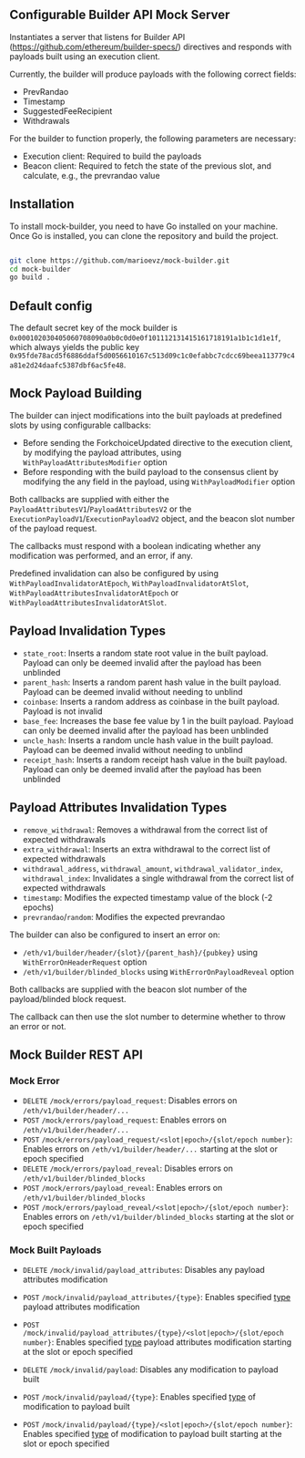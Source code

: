 ## Configurable Builder API Mock Server

Instantiates a server that listens for Builder API (https://github.com/ethereum/builder-specs/) directives and responds with payloads built using an execution client.

Currently, the builder will produce payloads with the following correct fields:
- PrevRandao
- Timestamp
- SuggestedFeeRecipient
- Withdrawals

For the builder to function properly, the following parameters are necessary:
- Execution client: Required to build the payloads
- Beacon client: Required to fetch the state of the previous slot, and calculate, e.g., the prevrandao value

## Installation

To install mock-builder, you need to have Go installed on your machine. Once Go is installed, you can clone the repository and build the project.

```bash

git clone https://github.com/marioevz/mock-builder.git
cd mock-builder
go build .
```

## Default config

The default secret key of the mock builder is `0x000102030405060708090a0b0c0d0e0f101112131415161718191a1b1c1d1e1f`, which always yields the public key `0x95fde78acd5f6886ddaf5d0056610167c513d09c1c0efabbc7cdcc69beea113779c4a81e2d24daafc5387dbf6ac5fe48`.

## Mock Payload Building
The builder can inject modifications into the built payloads at predefined slots by using configurable callbacks:
- Before sending the ForkchoiceUpdated directive to the execution client, by modifying the payload attributes, using `WithPayloadAttributesModifier` option
- Before responding with the build payload to the consensus client by modifying the any field in the payload, using `WithPayloadModifier` option

Both callbacks are supplied with either the `PayloadAttributesV1`/`PayloadAttributesV2` or the `ExecutionPayloadV1`/`ExecutionPayloadV2` object, and the beacon slot number of the payload request.

The callbacks must respond with a boolean indicating whether any modification was performed, and an error, if any.

Predefined invalidation can also be configured by using `WithPayloadInvalidatorAtEpoch`, `WithPayloadInvalidatorAtSlot`, `WithPayloadAttributesInvalidatorAtEpoch` or `WithPayloadAttributesInvalidatorAtSlot`.

## Payload Invalidation Types
- `state_root`: Inserts a random state root value in the built payload. Payload can only be deemed invalid after the payload has been unblinded
- `parent_hash`: Inserts a random parent hash value in the built payload. Payload can be deemed invalid without needing to unblind
- `coinbase`: Inserts a random address as coinbase in the built payload. Payload is not invalid
- `base_fee`: Increases the base fee value by 1 in the built payload. Payload can only be deemed invalid after the payload has been unblinded
- `uncle_hash`: Inserts a random uncle hash value in the built payload. Payload can be deemed invalid without needing to unblind
- `receipt_hash`: Inserts a random receipt hash value in the built payload. Payload can only be deemed invalid after the payload has been unblinded

## Payload Attributes Invalidation Types
- `remove_withdrawal`: Removes a withdrawal from the correct list of expected withdrawals
- `extra_withdrawal`: Inserts an extra withdrawal to the correct list of expected withdrawals
- `withdrawal_address`, `withdrawal_amount`, `withdrawal_validator_index`, `withdrawal_index`: Invalidates a single withdrawal from the correct list of expected withdrawals
- `timestamp`: Modifies the expected timestamp value of the block (-2 epochs)
- `prevrandao`/`random`: Modifies the expected prevrandao

The builder can also be configured to insert an error on:
- `/eth/v1/builder/header/{slot}/{parent_hash}/{pubkey}` using `WithErrorOnHeaderRequest` option
- `/eth/v1/builder/blinded_blocks` using `WithErrorOnPayloadReveal` option

Both callbacks are supplied with the beacon slot number of the payload/blinded block request.

The callback can then use the slot number to determine whether to throw an error or not.

## Mock Builder REST API
### Mock Error
- `DELETE` `/mock/errors/payload_request`: Disables errors on `/eth/v1/builder/header/...`
- `POST` `/mock/errors/payload_request`: Enables errors on `/eth/v1/builder/header/...`
- `POST` `/mock/errors/payload_request/<slot|epoch>/{slot/epoch number}`: Enables errors on `/eth/v1/builder/header/...` starting at the slot or epoch specified
- `DELETE` `/mock/errors/payload_reveal`: Disables errors on `/eth/v1/builder/blinded_blocks`
- `POST` `/mock/errors/payload_reveal`: Enables errors on `/eth/v1/builder/blinded_blocks`
- `POST` `/mock/errors/payload_reveal/<slot|epoch>/{slot/epoch number}`: Enables errors on `/eth/v1/builder/blinded_blocks` starting at the slot or epoch specified

### Mock Built Payloads
- `DELETE` `/mock/invalid/payload_attributes`: Disables any payload attributes modification
- `POST` `/mock/invalid/payload_attributes/{type}`: Enables specified [type](#payload-attributes-invalidation-types) payload attributes modification
- `POST` `/mock/invalid/payload_attributes/{type}/<slot|epoch>/{slot/epoch number}`: Enables specified [type](#payload-attributes-invalidation-types) payload attributes modification starting at the slot or epoch specified

- `DELETE` `/mock/invalid/payload`: Disables any modification to payload built
- `POST` `/mock/invalid/payload/{type}`: Enables specified [type](#payload-invalidation-types) of modification to payload built
- `POST` `/mock/invalid/payload/{type}/<slot|epoch>/{slot/epoch number}`: Enables specified [type](#payload-invalidation-types) of modification to payload built starting at the slot or epoch specified